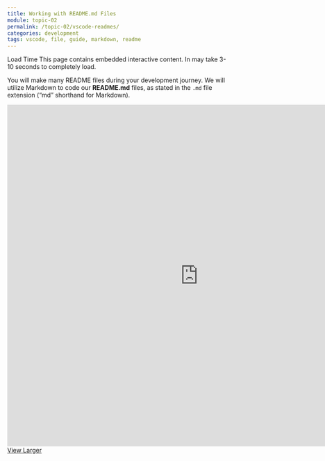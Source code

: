 ```yaml
---
title: Working with README.md Files
module: topic-02
permalink: /topic-02/vscode-readmes/
categories: development
tags: vscode, file, guide, markdown, readme
---
```


<div class="divider-heading"></div>


<span class="label label-warning">Load Time</span> This page contains embedded interactive content. In may take 3-10 seconds to completely load.

You will make many README files during your development journey. We will utilize Markdown to code our **README.md** files, as stated in the `.md` file extension (“md” shorthand for Markdown).

<iframe src="https://umontanamediaarts.com/MART341/wp-admin/admin-ajax.php?action=h5p_embed&id=10" width="877" height="785" frameborder="0" allowfullscreen="allowfullscreen"></iframe><script src="https://umontanamediaarts.com/MART341/wp-content/plugins/h5p/h5p-php-library/js/h5p-resizer.js" charset="UTF-8"></script>
<a href="https://umontanamediaarts.com/MART341/wp-admin/admin-ajax.php?action=h5p_embed&id=10" class="btn btn-default btn-xs" target="_blank">View Larger</a>
